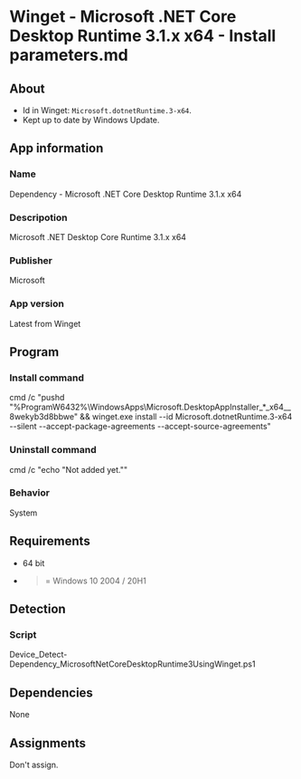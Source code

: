 # Winget - Microsoft .NET Core Desktop Runtime 3.1.x x64 - Install parameters.md
## About
* Id in Winget: ```Microsoft.dotnetRuntime.3-x64```.
* Kept up to date by Windows Update.


## App information
### Name
Dependency - Microsoft .NET Core Desktop Runtime 3.1.x x64

### Descripotion
Microsoft .NET Desktop Core Runtime 3.1.x x64

### Publisher
Microsoft

### App version
Latest from Winget


## Program
### Install command
cmd /c "pushd "%ProgramW6432%\WindowsApps\Microsoft.DesktopAppInstaller_*_x64__8wekyb3d8bbwe" && winget.exe install --id Microsoft.dotnetRuntime.3-x64 --silent --accept-package-agreements --accept-source-agreements"

### Uninstall command
cmd /c "echo "Not added yet.""

### Behavior
System


## Requirements
* 64 bit
* >= Windows 10 2004 / 20H1


## Detection
### Script
Device_Detect-Dependency_MicrosoftNetCoreDesktopRuntime3UsingWinget.ps1


## Dependencies
None


## Assignments
Don't assign.
